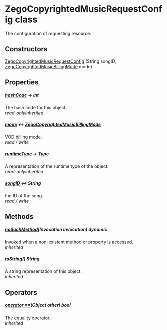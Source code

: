 


# ZegoCopyrightedMusicRequestConfig class









<p>The configuration of requesting resource.</p>




## Constructors

[ZegoCopyrightedMusicRequestConfig](../zego_uikit_prebuilt_live_audio_room/ZegoCopyrightedMusicRequestConfig/ZegoCopyrightedMusicRequestConfig.md) (String songID, [ZegoCopyrightedMusicBillingMode](../zego_uikit_prebuilt_live_audio_room/ZegoCopyrightedMusicBillingMode.md) mode)

   


## Properties

##### [hashCode](../zego_uikit_prebuilt_live_audio_room/ZegoCopyrightedMusicRequestConfig/hashCode.md) &#8594; int



The hash code for this object.  
_<span class="feature">read-only</span><span class="feature">inherited</span>_



##### [mode](../zego_uikit_prebuilt_live_audio_room/ZegoCopyrightedMusicRequestConfig/mode.md) &#8596; [ZegoCopyrightedMusicBillingMode](../zego_uikit_prebuilt_live_audio_room/ZegoCopyrightedMusicBillingMode.md)



VOD billing mode.  
_<span class="feature">read / write</span>_



##### [runtimeType](../zego_uikit_prebuilt_live_audio_room/ZegoCopyrightedMusicRequestConfig/runtimeType.md) &#8594; Type



A representation of the runtime type of the object.  
_<span class="feature">read-only</span><span class="feature">inherited</span>_



##### [songID](../zego_uikit_prebuilt_live_audio_room/ZegoCopyrightedMusicRequestConfig/songID.md) &#8596; String



the ID of the song.  
_<span class="feature">read / write</span>_





## Methods

##### [noSuchMethod](../zego_uikit_prebuilt_live_audio_room/ZegoCopyrightedMusicRequestConfig/noSuchMethod.md)(Invocation invocation) dynamic



Invoked when a non-existent method or property is accessed.  
_<span class="feature">inherited</span>_



##### [toString](../zego_uikit_prebuilt_live_audio_room/ZegoCopyrightedMusicRequestConfig/toString.md)() String



A string representation of this object.  
_<span class="feature">inherited</span>_





## Operators

##### [operator ==](../zego_uikit_prebuilt_live_audio_room/ZegoCopyrightedMusicRequestConfig/operator_equals.md)(Object other) bool



The equality operator.  
_<span class="feature">inherited</span>_















